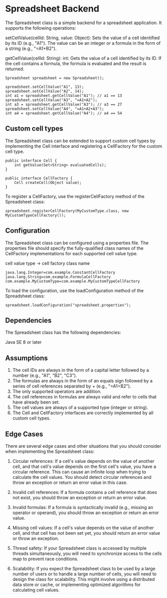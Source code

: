 # Spreadsheet Backend

The Spreadsheet class is a simple backend for a spreadsheet application. It supports the following operations:

setCellValue(cellId: String, value: Object): Sets the value of a cell identified by its ID (e.g., "A1"). The value can be an integer or a formula in the form of a string (e.g., "=A1+B2").

getCellValue(cellId: String): int: Gets the value of a cell identified by its ID. If the cell contains a formula, the formula is evaluated and the result is returned.

```
Spreadsheet spreadsheet = new Spreadsheet();

spreadsheet.setCellValue("A1", 13);
spreadsheet.setCellValue("A2", 14);
int a1 = spreadsheet.getCellValue("A1"); // a1 == 13
spreadsheet.setCellValue("A3", "=A1+A2");
int a3 = spreadsheet.getCellValue("A3"); // a3 == 27
spreadsheet.setCellValue("A4", "=A1+A2+A3");
int a4 = spreadsheet.getCellValue("A4"); // a4 == 54

```


## Custom cell types

The Spreadsheet class can be extended to support custom cell types by implementing the Cell interface and registering a CellFactory for the custom cell type.

```
public interface Cell {
    int getValue(Set<String> evaluatedCells);
}

public interface CellFactory {
    Cell createCell(Object value);
}

```


To register a CellFactory, use the registerCellFactory method of the Spreadsheet class:

```
spreadsheet.registerCellFactory(MyCustomType.class, new MyCustomTypeCellFactory());
```

## Configuration

The Spreadsheet class can be configured using a properties file. The properties file should specify the fully-qualified class names of the CellFactory implementations for each supported cell value type.

cell value type -> cell factory class name
```
java.lang.Integer=com.example.ConstantCellFactory
java.lang.String=com.example.FormulaCellFactory
com.example.MyCustomType=com.example.MyCustomTypeCellFactory
```
To load the configuration, use the loadConfiguration method of the Spreadsheet class:

```
spreadsheet.loadConfiguration("spreadsheet.properties");
```

## Dependencies
The Spreadsheet class has the following dependencies:

Java SE 8 or later

## Assumptions

1. The cell IDs are always in the form of a capital letter followed by a number (e.g., "A1", "B2", "C3").
2. The formulas are always in the form of an equals sign followed by a series of cell references separated by + (e.g., "=A1+B2").
3. The only supported operators are addition.
4. The cell references in formulas are always valid and refer to cells that have already been set.
5. The cell values are always of a supported type (integer or string).
7. The Cell and CellFactory interfaces are correctly implemented by all custom cell types.

## Edge Cases

There are several edge cases and other situations that you should consider when implementing the Spreadsheet class:

1. Circular references: If a cell's value depends on the value of another cell, and that cell's value depends on the first cell's value, you have a circular reference. This can cause an infinite loop when trying to calculate the cell values. You should detect circular references and throw an exception or return an error value in this case.

2. Invalid cell references: If a formula contains a cell reference that does not exist, you should throw an exception or return an error value.

3. Invalid formulas: If a formula is syntactically invalid (e.g., missing an operator or operand), you should throw an exception or return an error value.

4. Missing cell values: If a cell's value depends on the value of another cell, and that cell has not been set yet, you should return an error value or throw an exception.

5. Thread safety: If your Spreadsheet class is accessed by multiple threads simultaneously, you will need to synchronize access to the cells map to prevent race conditions.

6. Scalability: If you expect the Spreadsheet class to be used by a large number of users or to handle a large number of cells, you will need to design the class for scalability. This might involve using a distributed data store or cache, or implementing optimized algorithms for calculating cell values.
